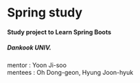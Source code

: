 # Spring study

#### Study project to Learn Spring Boots
##### Dankook UNIV.

mentor  : Yoon Ji-soo  
mentees : Oh Dong-geon, Hyung Joon-hyuk